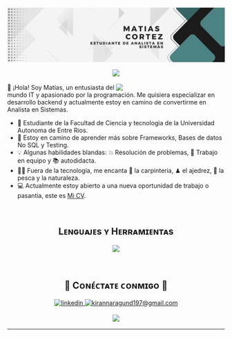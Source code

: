 <!--Banner-->
![Kiran1689 Banner Image](BannerLinkedin.png)
<p align="center">
  <a href="https://github.com/CodeWhiteWeb/CodeWhiteWeb">
    <img src="https://readme-typing-svg.herokuapp.com?color=%234D8282&center=true&vCenter=true&lines=Bienvenido/a+a+mi+GitHub!;Los+invito+a+codificar+el+futuro;Un+commit+a+la+vez!">
  </a>
</p>
<!--Night Owl image-->
<div>
  <img align="right" width="50%" src="https://media.giphy.com/media/SWoSkN6DxTszqIKEqv/giphy.gif">
</div>


<!--Start Intro-->               
<p align="left">👋 ¡Hola! Soy Matías, un entusiasta del mundo IT y apasionado por la programación. Me quisiera especializar en desarrollo backend y actualmente estoy en camino de convertirme en Analista en Sistemas.  </p>

- 🏫 Estudiante de la Facultad de Ciencia y tecnologia de la Universidad Autonoma de Entre Rios.
- 🌱 Estoy en camino de aprender más sobre Frameworks, Bases de datos No SQL y Testing.
- 💡  Algunas habilidades blandas: 💥 Resolución de problemas, 🙌 Trabajo en equipo y 📚 autodidacta.
- 💁‍♂️ Fuera de la tecnología, me encanta 🔨 la carpinteria, ♟ el ajedrez, 🎣 la pesca y la naturaleza.
- 💻 Actualmente estoy abierto a una nueva oportunidad de trabajo o pasantia, este es [Mi CV](https://github.com/MatiasCortez-git/MatiasCortez-git/blob/main/Curr%C3%ADculum%20Vitae%20Cortez%20Mat%C3%ADas.pdf).
<br />
<!--End Intro-->

<!--Languages and Tools Section-->       
<h2 align="center">Lᴇɴɢᴜᴀᴊᴇs ʏ Hᴇʀʀᴀᴍɪᴇɴᴛᴀs</h2> 
<p align="center">
<img width="500px"  src="https://skillicons.dev/icons?i=java,cpp,py,php,js,html,css,bootstrap,mysql,postgres,mongo,spring,idea,eclipse,vscode,qt,git,github,netlify,mint,linux&perline=10"  />
</p>
<br />
<!--Contact Section--> 

<h2 align="center">🤝 Cᴏɴᴇ́ᴄᴛᴀᴛᴇ ᴄᴏɴᴍɪɢᴏ 🤝 </h2>
<div align="center">
 <a href="https://www.linkedin.com/in/matias-cortez-a46a4626b" target="_blank">
<img src=https://img.shields.io/badge/linkedin-%231E77B5.svg?&style=for-the-badge&logo=linkedin&logoColor=white alt=linkedin style="margin-bottom: 5px;" />
</a>
  
<a href="mailto:matyrsd99@gmail.com" target="_blank">
<img src="https://img.shields.io/badge/Gmail-D14836?style=for-the-badge&logo=gmail&logoColor=white" alt=kirannaragund197@gmail.com mail style="margin-bottom: 5px;" />
</a>
<!--Footer--> 
<p align="center">
  <img src="https://capsule-render.vercel.app/api?type=waving&color=4d8282&height=65&section=footer"/>
</p>



------


